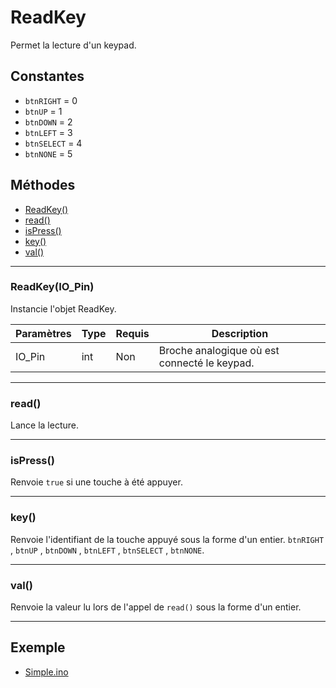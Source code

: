 # ReadKey
Permet la lecture d'un keypad.

## Constantes
 * `btnRIGHT` = 0
 * `btnUP` = 1
 * `btnDOWN` = 2
 * `btnLEFT` = 3
 * `btnSELECT` = 4
 * `btnNONE` = 5

## Méthodes
* [ReadKey()](#readkeyio_pin)
* [read()](#read)
* [isPress()](#ispress)
* [key()](#key)
* [val()](#val)

-------------

### ReadKey(IO_Pin)
Instancie l'objet ReadKey.

Paramètres	  | Type | Requis | Description
------------- | ---- | ------ | -----------
IO_Pin	      | int  | Non	  | Broche analogique où est connecté le keypad.


-------------

### read()
Lance la lecture.


-------------

### isPress()
Renvoie `true` si une touche à été appuyer.


-------------

### key()
Renvoie l'identifiant de la touche appuyé sous la forme d'un entier.
`btnRIGHT` , `btnUP` , `btnDOWN` , `btnLEFT` , `btnSELECT` , `btnNONE`.


-------------

### val()
Renvoie la valeur lu lors de l'appel de `read()` sous la forme d'un entier.


-------------

## Exemple
  * [Simple.ino](https://github.com/artnod78/Terrarium/blob/master/libraries/ReadKey/examples/Simple/Simple.ino)
